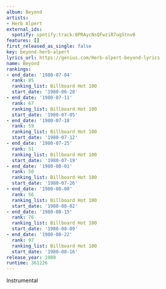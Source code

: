 ```yaml
---
album: Beyond
artists:
- Herb Alpert
external_ids:
  spotify: spotify:track:0PRAycNsQFwziR7ugStnv0
features: []
first_released_as_single: false
key: beyond-herb-alpert
lyrics_url: https://genius.com/Herb-alpert-beyond-lyrics
name: Beyond
rankings:
- end_date: '1980-07-04'
  rank: 85
  ranking_list: Billboard Hot 100
  start_date: '1980-06-28'
- end_date: '1980-07-11'
  rank: 67
  ranking_list: Billboard Hot 100
  start_date: '1980-07-05'
- end_date: '1980-07-18'
  rank: 59
  ranking_list: Billboard Hot 100
  start_date: '1980-07-12'
- end_date: '1980-07-25'
  rank: 51
  ranking_list: Billboard Hot 100
  start_date: '1980-07-19'
- end_date: '1980-08-01'
  rank: 50
  ranking_list: Billboard Hot 100
  start_date: '1980-07-26'
- end_date: '1980-08-08'
  rank: 56
  ranking_list: Billboard Hot 100
  start_date: '1980-08-02'
- end_date: '1980-08-15'
  rank: 76
  ranking_list: Billboard Hot 100
  start_date: '1980-08-09'
- end_date: '1980-08-22'
  rank: 97
  ranking_list: Billboard Hot 100
  start_date: '1980-08-16'
release_year: 1980
runtime: 361226
---
```

Instrumental

